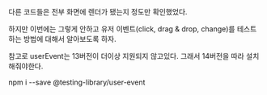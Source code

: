 다른 코드들은 전부 화면에 렌더가 됐는지 정도만 확인했었다.

하지만 이번에는 그렇게 안하고 유저 이벤트(click, drag & drop, change)를 테스트 하는 방법에 대해서 알아보도록 하자.

참고로 userEvent는 13버전이 더이상 지원되지 않고있다. 그래서 14버전을 따라 설치해줘야한다.

npm i --save @testing-library/user-event
